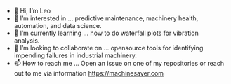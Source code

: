 - 👋 Hi, I’m Leo
- 👀 I’m interested in ... predictive maintenance, machinery health, automation, and data science.
- 🌱 I’m currently learning ... how to do waterfall plots for vibration analysis.
- 💞️ I’m looking to collaborate on ... opensource tools for identifying impending failures in industrial machinery.
- 📫 How to reach me ... Open an issue on one of my repositories or reach out to me via information https://machinesaver.com

<!---
MachineSaver/MachineSaver is a ✨ special ✨ repository because its `README.md` (this file) appears on your GitHub profile.
You can click the Preview link to take a look at your changes.
--->
